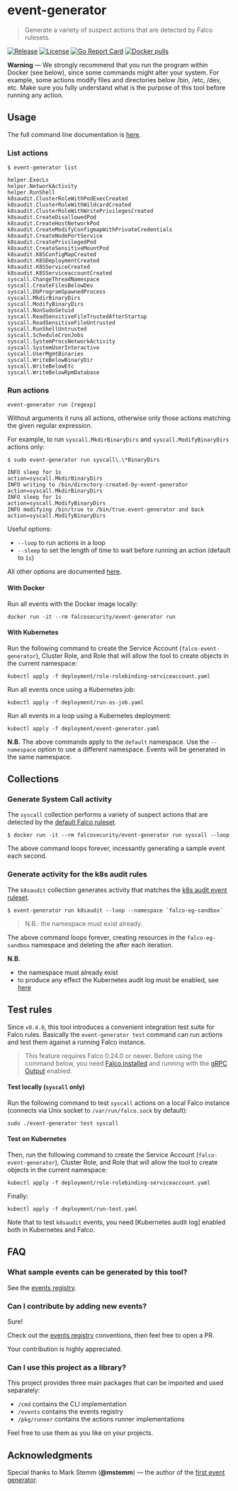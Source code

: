 
# event-generator
> Generate a variety of suspect actions that are detected by Falco rulesets.

[![Release](https://img.shields.io/github/release/falcosecurity/event-generator.svg?style=flat-square)](https://github.com/falcosecurity/event-generator/releases/latest)
[![License](https://img.shields.io/github/license/falcosecurity/event-generator?style=flat-square)](LICENSE)
[![Go Report Card](https://goreportcard.com/badge/github.com/falcosecurity/event-generator?style=flat-square)](https://goreportcard.com/report/github.com/falcosecurity/event-generator)
[![Docker pulls](https://img.shields.io/docker/pulls/falcosecurity/event-generator?style=flat-square)](https://hub.docker.com/r/falcosecurity/event-generator)


**Warning** — We strongly recommend that you run the program within Docker (see below), since some commands might alter your system. 
    For example, some actions modify files and directories below /bin, /etc, /dev, etc.
    Make sure you fully understand what is the purpose of this tool before running any action.

## Usage

The full command line documentation is [here](./docs/event-generator.md).

### List actions

```shell
$ event-generator list

helper.ExecLs
helper.NetworkActivity
helper.RunShell
k8saudit.ClusterRoleWithPodExecCreated
k8saudit.ClusterRoleWithWildcardCreated
k8saudit.ClusterRoleWithWritePrivilegesCreated
k8saudit.CreateDisallowedPod
k8saudit.CreateHostNetworkPod
k8saudit.CreateModifyConfigmapWithPrivateCredentials
k8saudit.CreateNodePortService
k8saudit.CreatePrivilegedPod
k8saudit.CreateSensitiveMountPod
k8saudit.K8SConfigMapCreated
k8saudit.K8SDeploymentCreated
k8saudit.K8SServiceCreated
k8saudit.K8SServiceaccountCreated
syscall.ChangeThreadNamespace
syscall.CreateFilesBelowDev
syscall.DbProgramSpawnedProcess
syscall.MkdirBinaryDirs
syscall.ModifyBinaryDirs
syscall.NonSudoSetuid
syscall.ReadSensitiveFileTrustedAfterStartup
syscall.ReadSensitiveFileUntrusted
syscall.RunShellUntrusted
syscall.ScheduleCronJobs
syscall.SystemProcsNetworkActivity
syscall.SystemUserInteractive
syscall.UserMgmtBinaries
syscall.WriteBelowBinaryDir
syscall.WriteBelowEtc
syscall.WriteBelowRpmDatabase
```

### Run actions
```
event-generator run [regexp]
```
Without arguments it runs all actions, otherwise only those actions matching the given regular expression.

For example, to run `syscall.MkdirBinaryDirs` and
`syscall.ModifyBinaryDirs` actions only:
```shell
$ sudo event-generator run syscall\.\*BinaryDirs

INFO sleep for 1s                                  action=syscall.MkdirBinaryDirs
INFO writing to /bin/directory-created-by-event-generator  action=syscall.MkdirBinaryDirs
INFO sleep for 1s                                  action=syscall.ModifyBinaryDirs
INFO modifying /bin/true to /bin/true.event-generator and back  action=syscall.ModifyBinaryDirs
```

Useful options:
- `--loop` to run actions in a loop
- `--sleep` to set the length of time to wait before running an action (default to `1s`)

All other options are documented [here](./docs/event-generator_run.md).


#### With Docker

Run all events with the Docker image locally:

```shell
docker run -it --rm falcosecurity/event-generator run
```


#### With Kubernetes

Run the following command to create the Service Account (`falco-event-generator`), Cluster Role, and Role that will allow the tool to create objects in the current namespace:

```shell
kubectl apply -f deployment/role-rolebinding-serviceaccount.yaml
```

Run all events once using a Kubernetes job:

```shell
kubectl apply -f deployment/run-as-job.yaml
```

Run all events in a loop using a Kubernetes deployment:

```
kubectl apply -f deployment/event-generator.yaml
```

**N.B.**
The above commands apply to the `default` namespace. Use the `--namespace` option to use a different namespace. Events will be generated in the same namespace.

## Collections

### Generate System Call activity
The `syscall` collection performs a variety of suspect actions that are detected by the [default Falco ruleset](https://github.com/falcosecurity/falco/blob/master/rules/falco_rules.yaml).

```shell
$ docker run -it --rm falcosecurity/event-generator run syscall --loop
```

The above command loops forever, incessantly generating a sample event each second. 


### Generate activity for the k8s audit rules
The `k8saudit` collection generates activity that matches the [k8s audit event ruleset](https://github.com/falcosecurity/falco/blob/master/rules/k8s_audit_rules.yaml).


```shell
$ event-generator run k8saudit --loop --namespace `falco-eg-sandbox`
```
> N.B.: the namespace must exist already.

The above command loops forever, creating resources in the `falco-eg-sandbox` namespace and deleting the after each iteration.

**N.B.**
- the namespace must already exist
- to produce any effect the Kubernetes audit log must be enabled, see [here](https://falco.org/docs/event-sources/kubernetes-audit/)


## Test rules

Since `v0.4.0`, this tool introduces a convenient integration test suite for Falco rules. Basically the `event-generator test` command can run actions and test them against a running Falco instance.

> This feature requires Falco 0.24.0 or newer. Before using the command below, you need [Falco installed](https://falco.org/docs/installation/) and running with the [gRPC Output](https://falco.org/docs/grpc/) enabled.

#### Test locally (`syscall` only)

Run the following command to test `syscall` actions on a local Falco instance (connects via Unix socket to `/var/run/falco.sock` by default):

```shell
sudo ./event-generator test syscall
```

#### Test on Kubernetes

Then, run the following command to create the Service Account (`falco-event-generator`), Cluster Role, and Role that will allow the tool to create objects in the current namespace:

```shell
kubectl apply -f deployment/role-rolebinding-serviceaccount.yaml
```

Finally:

```shell
kubectl apply -f deployment/run-test.yaml
```

Note that to test `k8saudit` events, you need [Kubernetes audit log] enabled both in Kubernetes and Falco.

## FAQ

### What sample events can be generated by this tool?
See the [events registry](https://github.com/falcosecurity/event-generator/tree/master/events).

### Can I contribute by adding new events?
Sure! 

Check out the [events registry](https://github.com/falcosecurity/event-generator/tree/master/events) conventions, then feel free to open a PR.

Your contribution is highly appreciated.

### Can I use this project as a library?
This project provides three main packages that can be imported and used separately:

- `/cmd` contains the CLI implementation
- `/events` contains the events registry
- `/pkg/runner` contains the actions runner implementations

Feel free to use them as you like on your projects.

## Acknowledgments

Special thanks to Mark Stemm (**@mstemm**) — the author of the [first event generator](https://github.com/falcosecurity/falco/tree/2126616529e7015ff88653b7491dc1937d7e54e5/docker/event-generator).
